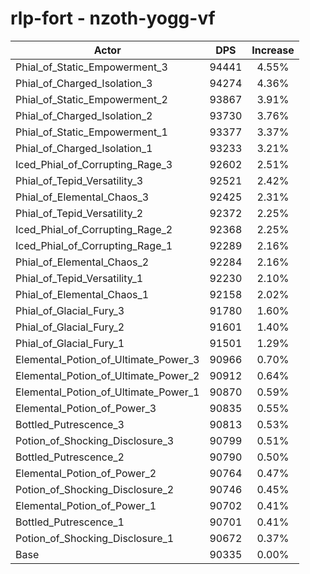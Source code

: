 # rlp-fort - nzoth-yogg-vf
| Actor | DPS | Increase |
|---|:---:|:---:|
|Phial_of_Static_Empowerment_3|94441|4.55%|
|Phial_of_Charged_Isolation_3|94274|4.36%|
|Phial_of_Static_Empowerment_2|93867|3.91%|
|Phial_of_Charged_Isolation_2|93730|3.76%|
|Phial_of_Static_Empowerment_1|93377|3.37%|
|Phial_of_Charged_Isolation_1|93233|3.21%|
|Iced_Phial_of_Corrupting_Rage_3|92602|2.51%|
|Phial_of_Tepid_Versatility_3|92521|2.42%|
|Phial_of_Elemental_Chaos_3|92425|2.31%|
|Phial_of_Tepid_Versatility_2|92372|2.25%|
|Iced_Phial_of_Corrupting_Rage_2|92368|2.25%|
|Iced_Phial_of_Corrupting_Rage_1|92289|2.16%|
|Phial_of_Elemental_Chaos_2|92284|2.16%|
|Phial_of_Tepid_Versatility_1|92230|2.10%|
|Phial_of_Elemental_Chaos_1|92158|2.02%|
|Phial_of_Glacial_Fury_3|91780|1.60%|
|Phial_of_Glacial_Fury_2|91601|1.40%|
|Phial_of_Glacial_Fury_1|91501|1.29%|
|Elemental_Potion_of_Ultimate_Power_3|90966|0.70%|
|Elemental_Potion_of_Ultimate_Power_2|90912|0.64%|
|Elemental_Potion_of_Ultimate_Power_1|90870|0.59%|
|Elemental_Potion_of_Power_3|90835|0.55%|
|Bottled_Putrescence_3|90813|0.53%|
|Potion_of_Shocking_Disclosure_3|90799|0.51%|
|Bottled_Putrescence_2|90790|0.50%|
|Elemental_Potion_of_Power_2|90764|0.47%|
|Potion_of_Shocking_Disclosure_2|90746|0.45%|
|Elemental_Potion_of_Power_1|90702|0.41%|
|Bottled_Putrescence_1|90701|0.41%|
|Potion_of_Shocking_Disclosure_1|90672|0.37%|
|Base|90335|0.00%|
